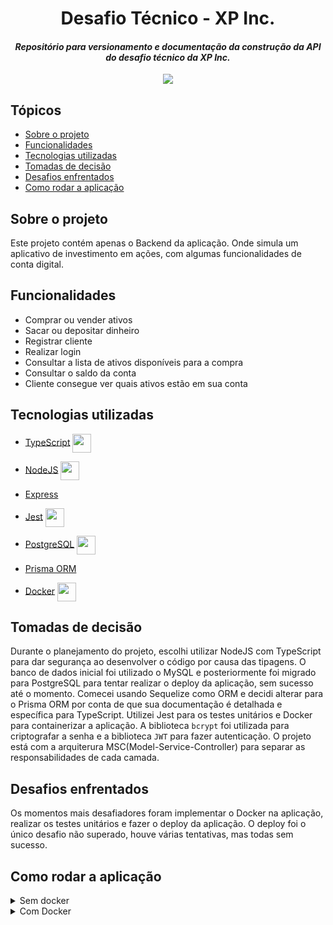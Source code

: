 <h1 align="center">Desafio Técnico - XP Inc.</h1>

<h4 align="center"><i>Repositório para versionamento e documentação da construção da API do desafio técnico da XP Inc.</i></h4>

<p align="center"><img align="center" src="https://user-images.githubusercontent.com/86581370/180653837-7f5d3e1f-bc42-4898-8e02-00d959066313.png" /></p>

<h2>Tópicos</h2>

- [Sobre o projeto](#sobre-o-projeto)
- [Funcionalidades](#funcionalidades)
- [Tecnologias utilizadas](#tecnologias-utilizadas)
- [Tomadas de decisão](#tomadas-de-decisão)
- [Desafios enfrentados](#desafios-enfrentados)
- [Como rodar a aplicação](#como-rodar-a-aplicação)

<h2>Sobre o projeto</h2>

Este projeto contém apenas o Backend da aplicação. Onde simula um aplicativo de investimento em ações, com algumas
funcionalidades de conta digital.

<h2>Funcionalidades</h2>

- Comprar ou vender ativos
- Sacar ou depositar dinheiro
- Registrar cliente
- Realizar login
- Consultar a lista de ativos disponíveis para a compra
- Consultar o saldo da conta
- Cliente consegue ver quais ativos estão em sua conta

<h2>Tecnologias utilizadas</h2>

- [TypeScript](https://www.typescriptlang.org/) <img width="30" align="center" src="https://cdn.jsdelivr.net/gh/devicons/devicon/icons/typescript/typescript-original.svg" />

- [NodeJS](https://nodejs.org/en/) <img width="30" align="center" src="https://cdn.jsdelivr.net/gh/devicons/devicon/icons/nodejs/nodejs-original.svg" />

- [Express](https://expressjs.com/)

- [Jest](https://jestjs.io/) <img width="30" align="center" src="https://cdn.jsdelivr.net/gh/devicons/devicon/icons/jest/jest-plain.svg" />

- [PostgreSQL](https://www.postgresql.org/) <img width="30" align="center" src="https://cdn.jsdelivr.net/gh/devicons/devicon/icons/postgresql/postgresql-plain-wordmark.svg" />

- [Prisma ORM](https://www.prisma.io/)

- [Docker](https://www.docker.com/) <img width="30" align="center" src="https://cdn.jsdelivr.net/gh/devicons/devicon/icons/docker/docker-original-wordmark.svg" />

<h2>Tomadas de decisão</h2>

Durante o planejamento do projeto, escolhi utilizar NodeJS com TypeScript para dar segurança ao desenvolver o código por causa das tipagens. O banco de dados inicial foi utilizado o MySQL e posteriormente foi migrado para PostgreSQL para tentar realizar o deploy da aplicação, sem sucesso até o momento. Comecei usando Sequelize como ORM e decidi alterar para o Prisma ORM por conta de que sua documentação é detalhada e específica para TypeScript. Utilizei Jest para os testes unitários e Docker para containerizar a aplicação. A biblioteca `bcrypt` foi utilizada para criptografar a senha e a biblioteca `JWT` para fazer autenticação. O projeto está com a arquiterura MSC(Model-Service-Controller) para separar as responsabilidades de cada camada.

<h2>Desafios enfrentados</h2>

Os momentos mais desafiadores foram implementar o Docker na aplicação, realizar os testes unitários e fazer o deploy da aplicação. O deploy foi o único desafio não superado, houve várias tentativas, mas todas sem sucesso.

<h2>Como rodar a aplicação</h2>

<details>

<summary>Sem docker</summary>

<h4>Pré-requistos:</h4>

- Node instalado
- Servidor PostgreSQL rodando

Pelo terminal, clone este repositório com o comando:

- `git clone git@github.com:Douglas-marcal/desafio-tecnico-xp.git`

Entre no diretório `desafio-xp` e logo em seguida no diretório `backend`:

- `cd desafio-tecnico-xp/backend`

Instale as dependências:

- `npm install`

Para subir a tabela e popular alguns ativos pré-definidos no banco de dados:

- `npx prisma migrate dev`

Para subir um servidor Node:

- `npm run dev`

</details>

<details>

<summary>Com Docker</summary>

<h4>Pré-requistos:</h4>

- Docker

Pelo terminal, clone este repositório com o comando:

- `git clone git@github.com:Douglas-marcal/desafio-tecnico-xp.git`

Entre no diretório `desafio-xp` e logo em seguida no diretório `backend`:

- `cd desafio-tecnico-xp/backend`

Suba o container com o comando:

- `docker-compose up -d`

Acesse o terminal do container com o comando:

- `docker exec -it desafio_tecnico_xp bash`

Dentro do container instale as dependências:

- `npm install`

Para subir a tabela e popular alguns ativos pré-definidos no banco de dados:

- `npx prisma migrate dev`

Para subir um servidor Node:

- `npm run dev`

</details>

